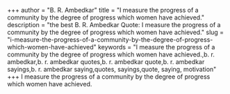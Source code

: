 +++
author = "B. R. Ambedkar"
title = "I measure the progress of a community by the degree of progress which women have achieved."
description = "the best B. R. Ambedkar Quote: I measure the progress of a community by the degree of progress which women have achieved."
slug = "i-measure-the-progress-of-a-community-by-the-degree-of-progress-which-women-have-achieved"
keywords = "I measure the progress of a community by the degree of progress which women have achieved.,b. r. ambedkar,b. r. ambedkar quotes,b. r. ambedkar quote,b. r. ambedkar sayings,b. r. ambedkar saying,quotes, sayings,quote, saying, motivation"
+++
I measure the progress of a community by the degree of progress which women have achieved.
